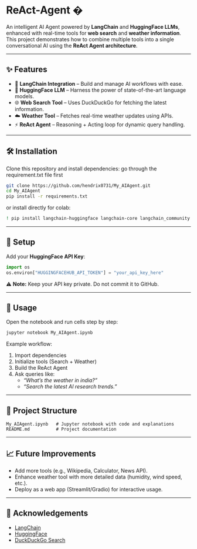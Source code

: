# ReAct-Agent �

An intelligent AI Agent powered by **LangChain** and **HuggingFace LLMs**, enhanced with real-time tools for **web search** and **weather information**.  
This project demonstrates how to combine multiple tools into a single conversational AI using the **ReAct Agent architecture**.

---

## ✨ Features
- 🔗 **LangChain Integration** – Build and manage AI workflows with ease.  
- 🧠 **HuggingFace LLM** – Harness the power of state-of-the-art language models.  
- 🌐 **Web Search Tool** – Uses DuckDuckGo for fetching the latest information.  
- ☁️ **Weather Tool** – Fetches real-time weather updates using APIs.  
- ⚡ **ReAct Agent** – Reasoning + Acting loop for dynamic query handling.  

---

## 🛠️ Installation

Clone this repository and install dependencies:
go through the requirement.txt file first 

```bash
git clone https://github.com/hendrix0731/My_AIAgent.git
cd My_AIAgent
pip install -r requirements.txt
```

or install directly for colab:
```bash
! pip install langchain-huggingface langchain-core langchain_community requests duckduckgo-search ddgs
```

---

## 🔑 Setup

Add your **HuggingFace API Key**:

```python
import os
os.environ["HUGGINGFACEHUB_API_TOKEN"] = "your_api_key_here"
```

⚠️ **Note:** Keep your API key private. Do not commit it to GitHub.

---

## 🚀 Usage

Open the notebook and run cells step by step:

```bash
jupyter notebook My_AIAgent.ipynb
```

Example workflow:
1. Import dependencies  
2. Initialize tools (Search + Weather)  
3. Build the ReAct Agent  
4. Ask queries like:
   - *“What’s the weather in india?”*  
   - *“Search the latest AI research trends.”*  

---

## 📂 Project Structure
```
My_AIAgent.ipynb   # Jupyter notebook with code and explanations
README.md          # Project documentation
```

---

## 📈 Future Improvements
- Add more tools (e.g., Wikipedia, Calculator, News API).  
- Enhance weather tool with more detailed data (humidity, wind speed, etc.).  
- Deploy as a web app (Streamlit/Gradio) for interactive usage.  

---

## 🙌 Acknowledgements
- [LangChain](https://www.langchain.com/)  
- [HuggingFace](https://huggingface.co/)  
- [DuckDuckGo Search](https://duckduckgo.com/)  
